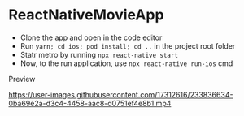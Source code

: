 # ReactNativeMovieApp

- Clone the app and open in the code editor
- Run `yarn; cd ios; pod install; cd ..` in the project root folder
- Statr metro by running `npx react-native start`
- Now, to the run application, use `npx react-native run-ios` cmd

Preview

https://user-images.githubusercontent.com/17312616/233836634-0ba69e2a-d3c4-4458-aac8-d0751ef4e8b1.mp4

